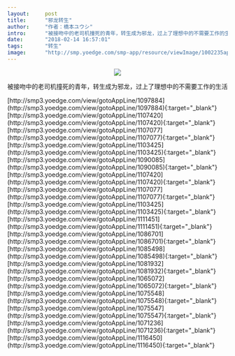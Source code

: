 ```yaml
---
layout:     post
title:      "邪龙转生"
author:     "作者：橋本ユウシ"
intro:      "被接吻中的老司机撞死的青年，转生成为邪龙，过上了理想中的不需要工作的生活"
date:       "2018-02-14 16:57:01"
tags:       "转生"
image:      "http://smp.yoedge.com/smp-app/resource/viewImage/1002235appline.png"
---
```

<div style="text-align: center">
<p><img src="http://smp.yoedge.com/smp-app/resource/viewImage/1002235appline.png"/></p>
</div>
<p class="post-meta">
<span>被接吻中的老司机撞死的青年，转生成为邪龙，过上了理想中的不需要工作的生活</span>
</p>
[http://smp3.yoedge.com/view/gotoAppLine/1097884](http://smp3.yoedge.com/view/gotoAppLine/1097884){:target="_blank"}
[http://smp3.yoedge.com/view/gotoAppLine/1107420](http://smp3.yoedge.com/view/gotoAppLine/1107420){:target="_blank"}
[http://smp3.yoedge.com/view/gotoAppLine/1107077](http://smp3.yoedge.com/view/gotoAppLine/1107077){:target="_blank"}
[http://smp3.yoedge.com/view/gotoAppLine/1103425](http://smp3.yoedge.com/view/gotoAppLine/1103425){:target="_blank"}
[http://smp3.yoedge.com/view/gotoAppLine/1090085](http://smp3.yoedge.com/view/gotoAppLine/1090085){:target="_blank"}
[http://smp3.yoedge.com/view/gotoAppLine/1107420](http://smp3.yoedge.com/view/gotoAppLine/1107420){:target="_blank"}
[http://smp3.yoedge.com/view/gotoAppLine/1107077](http://smp3.yoedge.com/view/gotoAppLine/1107077){:target="_blank"}
[http://smp3.yoedge.com/view/gotoAppLine/1103425](http://smp3.yoedge.com/view/gotoAppLine/1103425){:target="_blank"}
[http://smp3.yoedge.com/view/gotoAppLine/1111451](http://smp3.yoedge.com/view/gotoAppLine/1111451){:target="_blank"}
[http://smp3.yoedge.com/view/gotoAppLine/1086701](http://smp3.yoedge.com/view/gotoAppLine/1086701){:target="_blank"}
[http://smp3.yoedge.com/view/gotoAppLine/1085498](http://smp3.yoedge.com/view/gotoAppLine/1085498){:target="_blank"}
[http://smp3.yoedge.com/view/gotoAppLine/1081932](http://smp3.yoedge.com/view/gotoAppLine/1081932){:target="_blank"}
[http://smp3.yoedge.com/view/gotoAppLine/1065072](http://smp3.yoedge.com/view/gotoAppLine/1065072){:target="_blank"}
[http://smp3.yoedge.com/view/gotoAppLine/1075548](http://smp3.yoedge.com/view/gotoAppLine/1075548){:target="_blank"}
[http://smp3.yoedge.com/view/gotoAppLine/1075547](http://smp3.yoedge.com/view/gotoAppLine/1075547){:target="_blank"}
[http://smp3.yoedge.com/view/gotoAppLine/1071236](http://smp3.yoedge.com/view/gotoAppLine/1071236){:target="_blank"}
[http://smp3.yoedge.com/view/gotoAppLine/1116450](http://smp3.yoedge.com/view/gotoAppLine/1116450){:target="_blank"}


